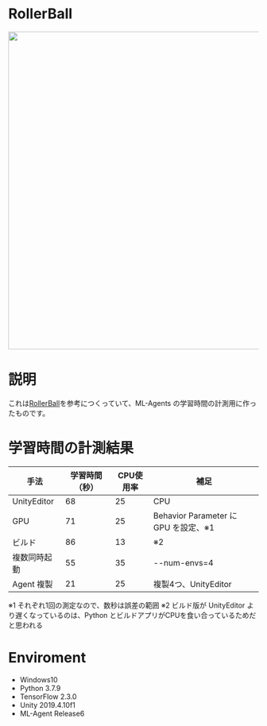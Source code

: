 # RollerBall
<img src="https://user-images.githubusercontent.com/1772636/93848991-fcf75780-fce5-11ea-8852-2311a067f035.gif" width=640 />

# 説明
これは[RollerBall](https://github.com/Unity-Technologies/ml-agents/blob/master/docs/Learning-Environment-Create-New.md)を参考につくっていて、ML-Agents の学習時間の計測用に作ったものです。

# 学習時間の計測結果
手法           | 学習時間（秒）  | CPU使用率  | 補足
---------------|-----------------|-----------|----------------------
UnityEditor    | 68             | 25        | CPU
GPU            | 71             | 25        | Behavior Parameter に GPU を設定、※1
ビルド         | 86             | 13        | ※2
複数同時起動    | 55             | 35        | --num-envs=4
Agent 複製     | 21             | 25        | 複製4つ、UnityEditor

※1 それぞれ1回の測定なので、数秒は誤差の範囲
※2 ビルド版が UnityEditor より遅くなっているのは、Python とビルドアプリがCPUを食い合っているためだと思われる

# Enviroment
* Windows10
* Python 3.7.9
* TensorFlow 2.3.0
* Unity 2019.4.10f1
* ML-Agent Release6
